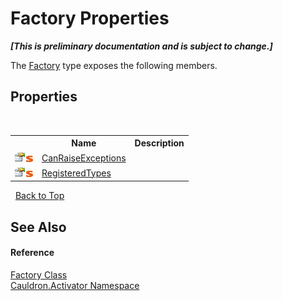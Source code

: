 # Factory Properties
 _**\[This is preliminary documentation and is subject to change.\]**_

The <a href="T_Cauldron_Activator_Factory">Factory</a> type exposes the following members.


## Properties
&nbsp;<table><tr><th></th><th>Name</th><th>Description</th></tr><tr><td>![Public property](media/pubproperty.gif "Public property")![Static member](media/static.gif "Static member")</td><td><a href="P_Cauldron_Activator_Factory_CanRaiseExceptions">CanRaiseExceptions</a></td><td /></tr><tr><td>![Public property](media/pubproperty.gif "Public property")![Static member](media/static.gif "Static member")</td><td><a href="P_Cauldron_Activator_Factory_RegisteredTypes">RegisteredTypes</a></td><td /></tr></table>&nbsp;
<a href="#factory-properties">Back to Top</a>

## See Also


#### Reference
<a href="T_Cauldron_Activator_Factory">Factory Class</a><br /><a href="N_Cauldron_Activator">Cauldron.Activator Namespace</a><br />